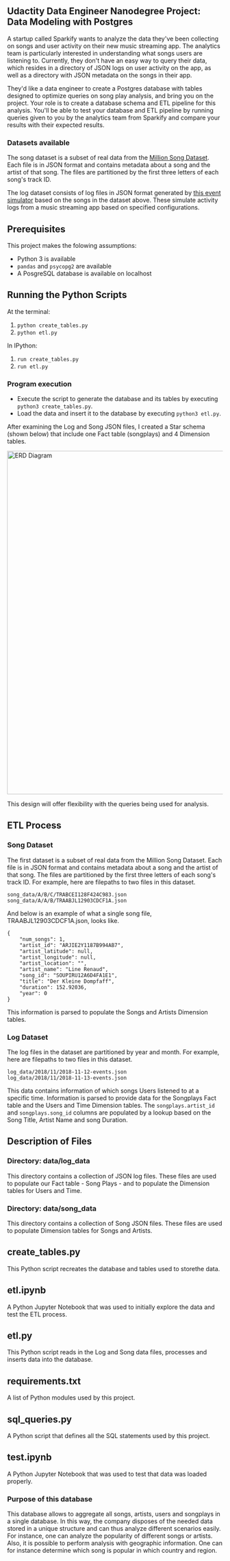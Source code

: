 
## Udactity Data Engineer Nanodegree Project: Data Modeling with Postgres

A startup called Sparkify wants to analyze the data they've been collecting on songs and user activity on their new music streaming app. The analytics team is particularly interested in understanding what songs users are listening to. Currently, they don't have an easy way to query their data, which resides in a directory of JSON logs on user activity on the app, as well as a directory with JSON metadata on the songs in their app.

They'd like a data engineer to create a Postgres database with tables designed to optimize queries on song play analysis, and bring you on the project. Your role is to create a database schema and ETL pipeline for this analysis. You'll be able to test your database and ETL pipeline by running queries given to you by the analytics team from Sparkify and compare your results with their expected results.

### Datasets available

The song dataset is a subset of real data from the [Million Song Dataset](https://labrosa.ee.columbia.edu/millionsong/). Each file is in JSON format and contains metadata about a song and the artist of that song. The files are partitioned by the first three letters of each song's track ID.

The log dataset consists of log files in JSON format generated by [this event simulator](https://github.com/Interana/eventsim) based on the songs in the dataset above. These simulate activity logs from a music streaming app based on specified configurations.

## Prerequisites

This project makes the folowing assumptions:

* Python 3 is available
* `pandas` and `psycopg2` are available
* A PosgreSQL database is available on localhost

## Running the Python Scripts

At the terminal:

1. ```python create_tables.py```
2. ```python etl.py```

In IPython:

1. ```run create_tables.py```
2. ```run etl.py```

### Program execution

* Execute the script to generate the database and its tables by executing `python3 create_tables.py`.
* Load the data and insert it to the database by executing `python3 etl.py`.

After examining the Log and Song JSON files, I created a Star schema (shown below) that include one Fact table (songplays) and 4 Dimension tables.

<img src="erd-diagram.png" alt="ERD Diagram" width="800"/>

This design will offer flexibility with the queries being used for analysis.

## ETL Process

### Song Dataset

The first dataset is a subset of real data from the Million Song Dataset. Each file is in JSON format and contains metadata about a song and the artist of that song. The files are partitioned by the first three letters of each song's track ID. For example, here are filepaths to two files in this dataset.

```
song_data/A/B/C/TRABCEI128F424C983.json
song_data/A/A/B/TRAABJL12903CDCF1A.json
```

And below is an example of what a single song file, TRAABJL12903CDCF1A.json, looks like.

```
{
    "num_songs": 1,
    "artist_id": "ARJIE2Y1187B994AB7",
    "artist_latitude": null,
    "artist_longitude": null,
    "artist_location": "",
    "artist_name": "Line Renaud",
    "song_id": "SOUPIRU12A6D4FA1E1",
    "title": "Der Kleine Dompfaff",
    "duration": 152.92036,
    "year": 0
}
```

This information is parsed to populate the Songs and Artists Dimension tables.

### Log Dataset

The log files in the dataset are partitioned by year and month. For example, here are filepaths to two files in this dataset.

```
log_data/2018/11/2018-11-12-events.json
log_data/2018/11/2018-11-13-events.json
```

This data contains information of which songs Users listened to at a specific time. Information is parsed to provide data for the Songplays Fact table and the Users and Time Dimension tables. The ```songplays.artist_id``` and ```songplays.song_id``` columns are populated by a lookup based on the Song Title, Artist Name and song Duration.

## Description of Files

### Directory: data/log_data

This directory contains a collection of JSON log files. These files are used to populate our Fact table - Song Plays - and to populate the Dimension tables for Users and Time.

### Directory: data/song_data

This directory contains a collection of Song JSON files. These files are used to populate Dimension tables for Songs and Artists.

## create_tables.py

This Python script recreates the database and tables used to storethe data.

## etl.ipynb

A Python Jupyter Notebook that was used to initially explore the data and test the ETL process.

## etl.py

This Python script reads in the Log and Song data files, processes and inserts data into the database.

## requirements.txt

A list of Python modules used by this project.

## sql_queries.py

A Python script that defines all the SQL statements used by this project.

## test.ipynb

A Python Jupyter Notebook that was used to test that data was loaded properly.

### Purpose of this database

This database allows to aggregate all songs, artists, users and songplays in a single database. In this way, the company disposes of the needed data stored in a unique structure and can thus analyze different scenarios easily. For instance, one can analyze the popularity of different songs or artists. Also, it is possible to perform analysis with geographic information. One can for instance determine which song is popular in which country and region.
